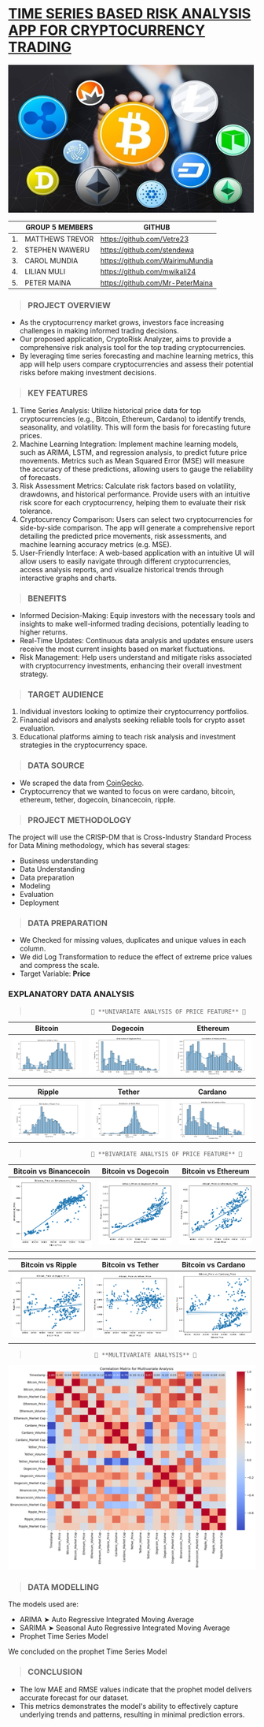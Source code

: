 # <u>TIME SERIES BASED RISK ANALYSIS APP FOR CRYPTOCURRENCY TRADING</u>

<img src="Images/Readme images/Intro image.jpeg" width="500" height="300">

|  | GROUP 5 MEMBERS | GITHUB | 
| --- | --- | --- |
| 1. | MATTHEWS TREVOR | https://github.com/Vetre23 |
| 2. | STEPHEN WAWERU | https://github.com/stendewa|
| 3. | CAROL MUNDIA | https://github.com/WairimuMundia |
| 4. | LILIAN MULI | https://github.com/mwikali24 |
| 5. | PETER MAINA | https://github.com/Mr-PeterMaina |

> ### PROJECT OVERVIEW
* As the cryptocurrency market grows, investors face increasing challenges in making informed trading decisions. 
* Our proposed application, CryptoRisk Analyzer, aims to provide a comprehensive risk analysis tool for the top trading cryptocurrencies. 
* By leveraging time series forecasting and machine learning metrics, this app will help users compare cryptocurrencies and assess their potential risks before making investment decisions.

> ### KEY FEATURES
1. Time Series Analysis: Utilize historical price data for top cryptocurrencies (e.g., Bitcoin, Ethereum, Cardano) to identify trends, seasonality, and volatility. This will form the basis for forecasting future prices.
2. Machine Learning Integration: Implement machine learning models, such as ARIMA, LSTM, and regression analysis, to predict future price movements. Metrics such as Mean Squared Error (MSE) will measure the accuracy of these predictions, allowing users to gauge the reliability of forecasts.
3. Risk Assessment Metrics: Calculate risk factors based on volatility, drawdowns, and historical performance. Provide users with an intuitive risk score for each cryptocurrency, helping them to evaluate their risk tolerance.
4. Cryptocurrency Comparison: Users can select two cryptocurrencies for side-by-side comparison. The app will generate a comprehensive report detailing the predicted price movements, risk assessments, and machine learning accuracy metrics (e.g. MSE).
5. User-Friendly Interface: A web-based application with an intuitive UI will allow users to easily navigate through different cryptocurrencies, access analysis reports, and visualize historical trends through interactive graphs and charts.

> ### BENEFITS
* Informed Decision-Making: Equip investors with the necessary tools and insights to make well-informed trading decisions, potentially leading to higher returns.
* Real-Time Updates: Continuous data analysis and updates ensure users receive the most current insights based on market fluctuations.
* Risk Management: Help users understand and mitigate risks associated with cryptocurrency investments, enhancing their overall investment strategy.

> ### TARGET AUDIENCE
1. Individual investors looking to optimize their cryptocurrency portfolios.
2. Financial advisors and analysts seeking reliable tools for crypto asset evaluation.
3. Educational platforms aiming to teach risk analysis and investment strategies in the cryptocurrency space.

> ### DATA SOURCE
* We scraped the data from [CoinGecko](https://www.coingecko.com/en/all-cryptocurrencies).  
* Cryptocurrency that we wanted to focus on were cardano, bitcoin, ethereum, tether, dogecoin, binancecoin, ripple.

> ### PROJECT METHODOLOGY
The project will use the CRISP-DM that is Cross-Industry Standard Process for Data Mining methodology, which has several stages:
   
  * Business understanding   
  * Data Understanding  
  * Data preparation  
  * Modeling  
  * Evaluation  
  * Deployment 

> ### DATA PREPARATION
* We Checked for missing values, duplicates and unique values in each column. 
* We did Log Transformation to reduce the effect of extreme price values and compress the scale.
* Target Variable: **Price**

### EXPLANATORY DATA ANALYSIS
>                       🌟 **UNIVARIATE ANALYSIS OF PRICE FEATURE** 🌟   
| Bitcoin | Dogecoin | Ethereum |
| ---- | ---- | ----|
|![Bitcoin](<Images/Readme images/1. Univariate Analysis/Bitcoin Price_distribution.png>)|![Dogecoin](<Images/Readme images/1. Univariate Analysis/Dogecoin Price_distribution.png>)|![Ethereum](<Images/Readme images/1. Univariate Analysis/Ethereum Price_distribution.png>)|  

| Ripple | Tether | Cardano |
| ---- | ---- | ----|
|![Ripple](<Images/Readme images/1. Univariate Analysis/Ripple Price_distribution.png>)|![Tether](<Images/Readme images/1. Univariate Analysis/Tether Price_distribution.png>)|![Cardano](<Images/Readme images/1. Univariate Analysis/Cardano Price_distribution.png>)| 

>                       🌟 **BIVARIATE ANALYSIS OF PRICE FEATURE** 🌟

| Bitcoin vs Binancecoin | Bitcoin vs Dogecoin | Bitcoin vs Ethereum |
| ---- | ---- | ----|
| ![Bitcoin vs Binancecoin](<Images/Readme images/2. Bivariate Analysis/1. Bitcoin vs Binancecoin.png>) | ![Bitcoin vs Dogecoin](<Images/Readme images/2. Bivariate Analysis/2. Bitcoin vs Dogecoin.png>) | ![Bitcoin vs Ethereum](<Images/Readme images/2. Bivariate Analysis/3. Bitcoin vs Ethereum.png>) |

| Bitcoin vs Ripple | Bitcoin vs Tether | Bitcoin vs Cardano |
| ---- | ---- | ----|
| ![Bitcoin vs Ripple](<Images/Readme images/2. Bivariate Analysis/4. Bitcoin vs Ripple.png>) |![Bitcoin vs Tether](<Images/Readme images/2. Bivariate Analysis/5. Bitcoin vs Tether.png>) | ![Bitcoin vs Cardano](<Images/Readme images/2. Bivariate Analysis/6. Bitcoin vs cardano.png>) |

>                        🌟 **MULTIVARIATE ANALYSIS** 🌟
![Correlation Matrix](<Images/Readme images/3. Multivariate Analysis/Correlation Matrix.png>)
                     
>  ### DATA MODELLING
The models used are:  
  *   ARIMA ➤ Auto Regressive Integrated Moving Average  
  *   SARIMA ➤ Seasonal Auto Regressive Integrated Moving Average 
  *   Prophet Time Series Model  
 
We concluded on the prophet Time Series Model  

> ### CONCLUSION
 * The low MAE and RMSE values indicate that the prophet model delivers accurate forecast for our dataset.  
 * This metrics demonstrates the model's ability to effectively capture underlying trends and patterns, resulting in minimal prediction errors. 



 
